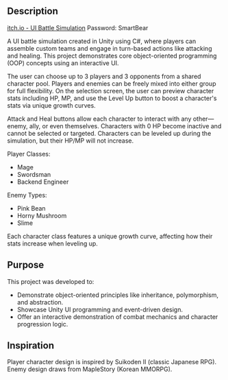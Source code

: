 ## Description
[itch.io - UI Battle Simulation](https://lilnawrocki.itch.io/ui-battle-simulation)
Password: SmartBear

A UI battle simulation created in Unity using C#, where players can assemble custom teams and engage in turn-based actions like attacking and healing. This project demonstrates core object-oriented programming (OOP) concepts using an interactive UI.

The user can choose up to 3 players and 3 opponents from a shared character pool. Players and enemies can be freely mixed into either group for full flexibility. On the selection screen, the user can preview character stats including HP, MP, and use the Level Up button to boost a character's stats via unique growth curves.

Attack and Heal buttons allow each character to interact with any other—enemy, ally, or even themselves.
Characters with 0 HP become inactive and cannot be selected or targeted.
Characters can be leveled up during the simulation, but their HP/MP will not increase.

Player Classes:
- Mage
- Swordsman
- Backend Engineer

Enemy Types:
- Pink Bean
- Horny Mushroom
- Slime

Each character class features a unique growth curve, affecting how their stats increase when leveling up.

## Purpose
This project was developed to:

- Demonstrate object-oriented principles like inheritance, polymorphism, and abstraction.
- Showcase Unity UI programming and event-driven design.
- Offer an interactive demonstration of combat mechanics and character progression logic.

## Inspiration
Player character design is inspired by Suikoden II (classic Japanese RPG).
Enemy design draws from MapleStory (Korean MMORPG).
